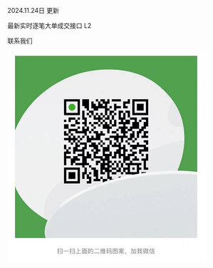 
2024.11.24日 更新

最新实时逐笔大单成交接口 L2

联系我们

![Image text](https://raw.githubusercontent.com/ak4stock/ths_tdx_stock_xueqiu_guoren/main/contact.png)     

